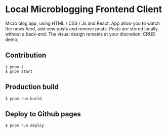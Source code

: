# Local Microblogging Frontend Client

Micro blog app, using  HTML / CSS / Js and React. App allow you to watch the news feed, add new posts and remove posts. Posts are stored locally, without a back-end. The visual design remains at your discretion.
CRUD demo;

## Contribution

    $ pnpm i
    $ pnpm start

## Production build

    $ pnpm run build

## Deploy to Github pages

    $ pnpm run deploy
